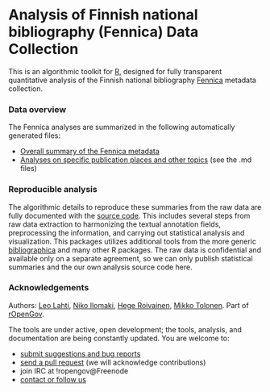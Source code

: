Analysis of Finnish national bibliography (Fennica) Data Collection
============================================

This is an algorithmic toolkit for [R](http://r-project.org), designed for fully transparent quantitative analysis of the Finnish national bibliography [Fennica](http://www.kansalliskirjasto.fi/kirjastoala/fennica.html) metadata collection.


### Data overview

The Fennica analyses are summarized in the following automatically generated files:

 * [Overall summary of the Fennica metadata](https://github.com/rOpenGov/fennica/blob/master/inst/examples/summary.md)
 * [Analyses on specific publication places and other topics](https://github.com/rOpenGov/fennica/tree/master/inst/examples) (see the .md files)

### Reproducible analysis

The algorithmic details to reproduce these summaries from the raw data
are fully documented with the [source
code](https://github.com/rOpenGov/fennica/blob/master/inst/examples/summary.md). This
includes several steps from raw data extraction to harmonizing the
textual annotation fields, preprocessing the information, and carrying
out statistical analysis and visualization. This packages utilizes
additional tools from the more generic
[bibliographica](https://github.com/rOpenGov/bibliographica) and many
other R packages. The raw data is confidential and available only on a
separate agreement, so we can only publish statistical summaries and
the our own analysis source code here.


### Acknowledgements

Authors: [Leo Lahti](https://github.com/antagomir/), [Niko Ilomaki](https://github.com/NVI/), [Hege Roivainen](hegroiva), [Mikko Tolonen](https://github.com/orgs/rOpenGov/people/tolonen). Part of [rOpenGov](http://ropengov.github.io/).

The tools are under active, open development; the tools, analysis, and documentation are being constantly updated. You are welcome to:
  * [submit suggestions and bug reports](https://github.com/ropengov/fennica/issues)
  * [send a pull request](https://github.com/ropengov/fennica/) (we will acknowledge contributions)
  * join IRC at !ropengov@Freenode
  * [contact or follow us](http://ropengov.github.io/contribute/)




